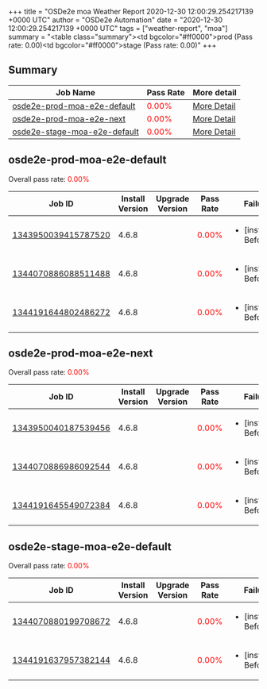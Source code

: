 +++
title = "OSDe2e moa Weather Report 2020-12-30 12:00:29.254217139 +0000 UTC"
author = "OSDe2e Automation"
date = "2020-12-30 12:00:29.254217139 +0000 UTC"
tags = ["weather-report", "moa"]
summary = "<table class=\"summary\"><tr><td bgcolor=\"#ff0000\"></td><td>prod (Pass rate: 0.00)</td></tr><tr><td bgcolor=\"#ff0000\"></td><td>stage (Pass rate: 0.00)</td></tr></table>"
+++
## Summary

| Job Name | Pass Rate | More detail |
|----------|-----------|-------------|
|[osde2e-prod-moa-e2e-default](https://prow.svc.ci.openshift.org/?job=osde2e-prod-moa-e2e-default)| <span style="color:#ff0000;">0.00%</span>|[More Detail](#osde2e-prod-moa-e2e-default)|
|[osde2e-prod-moa-e2e-next](https://prow.svc.ci.openshift.org/?job=osde2e-prod-moa-e2e-next)| <span style="color:#ff0000;">0.00%</span>|[More Detail](#osde2e-prod-moa-e2e-next)|
|[osde2e-stage-moa-e2e-default](https://prow.svc.ci.openshift.org/?job=osde2e-stage-moa-e2e-default)| <span style="color:#ff0000;">0.00%</span>|[More Detail](#osde2e-stage-moa-e2e-default)|



## osde2e-prod-moa-e2e-default

Overall pass rate: <span style="color:#ff0000;">0.00%</span>

| Job ID | Install Version | Upgrade Version | Pass Rate | Failures |
|--------|-----------------|-----------------|-----------|----------|
[1343950039415787520](https://prow.ci.openshift.org/view/gs/origin-ci-test/logs/osde2e-prod-moa-e2e-default/1343950039415787520) | 4.6.8 |  | <span style="color:#ff0000;">0.00%</span>|<ul><li>[install] BeforeSuite</li></ul>
[1344070886088511488](https://prow.ci.openshift.org/view/gs/origin-ci-test/logs/osde2e-prod-moa-e2e-default/1344070886088511488) | 4.6.8 |  | <span style="color:#ff0000;">0.00%</span>|<ul><li>[install] BeforeSuite</li></ul>
[1344191644802486272](https://prow.ci.openshift.org/view/gs/origin-ci-test/logs/osde2e-prod-moa-e2e-default/1344191644802486272) | 4.6.8 |  | <span style="color:#ff0000;">0.00%</span>|<ul><li>[install] BeforeSuite</li></ul>



## osde2e-prod-moa-e2e-next

Overall pass rate: <span style="color:#ff0000;">0.00%</span>

| Job ID | Install Version | Upgrade Version | Pass Rate | Failures |
|--------|-----------------|-----------------|-----------|----------|
[1343950040187539456](https://prow.ci.openshift.org/view/gs/origin-ci-test/logs/osde2e-prod-moa-e2e-next/1343950040187539456) | 4.6.8 |  | <span style="color:#ff0000;">0.00%</span>|<ul><li>[install] BeforeSuite</li></ul>
[1344070886986092544](https://prow.ci.openshift.org/view/gs/origin-ci-test/logs/osde2e-prod-moa-e2e-next/1344070886986092544) | 4.6.8 |  | <span style="color:#ff0000;">0.00%</span>|<ul><li>[install] BeforeSuite</li></ul>
[1344191645549072384](https://prow.ci.openshift.org/view/gs/origin-ci-test/logs/osde2e-prod-moa-e2e-next/1344191645549072384) | 4.6.8 |  | <span style="color:#ff0000;">0.00%</span>|<ul><li>[install] BeforeSuite</li></ul>



## osde2e-stage-moa-e2e-default

Overall pass rate: <span style="color:#ff0000;">0.00%</span>

| Job ID | Install Version | Upgrade Version | Pass Rate | Failures |
|--------|-----------------|-----------------|-----------|----------|
[1344070880199708672](https://prow.ci.openshift.org/view/gs/origin-ci-test/logs/osde2e-stage-moa-e2e-default/1344070880199708672) | 4.6.8 |  | <span style="color:#ff0000;">0.00%</span>|<ul><li>[install] BeforeSuite</li></ul>
[1344191637957382144](https://prow.ci.openshift.org/view/gs/origin-ci-test/logs/osde2e-stage-moa-e2e-default/1344191637957382144) | 4.6.8 |  | <span style="color:#ff0000;">0.00%</span>|<ul><li>[install] BeforeSuite</li></ul>



